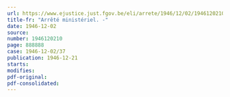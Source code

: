 ```yaml
---
url: https://www.ejustice.just.fgov.be/eli/arrete/1946/12/02/1946120210/justel
title-fr: "Arrêté ministériel. -"
date: 1946-12-02
source:
number: 1946120210
page: 888888
case: 1946-12-02/37
publication: 1946-12-21
starts:
modifies:
pdf-original:
pdf-consolidated:
---
```


